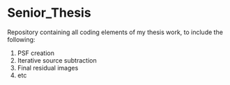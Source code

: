 # Senior_Thesis

Repository containing all coding elements of my thesis work, to include the following:
1. PSF creation
2. Iterative source subtraction
3. Final residual images
4. etc
